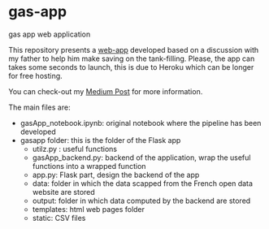 # gas-app
gas app web application

This repository presents a [web-app](https://gas-app-usa.herokuapp.com/) developed based on a discussion with my father to help him make saving on the tank-filling. 
Please, the app can takes some seconds to launch, this is due to Heroku which can be longer for free hosting.

You can check-out my [Medium Post](https://medium.com/@selimamrouni/leverage-french-government-open-data-to-make-savings-on-gas-tank-filling-b09ecc68a230) for more information. 

The main files are:
- gasApp_notebook.ipynb: original notebook where the pipeline has been developed 
- gasapp folder: this is the folder of the Flask app
  - utilz.py : useful functions 
  - gasApp_backend.py: backend of the application, wrap the useful functions into a wrapped function
  - app.py: Flask part, design the backend of the app 
  - data: folder in which the data scapped from the French open data website are stored 
  - output: folder in which data computed by the backend are stored
  - templates: html web pages folder
  - static: CSV files

